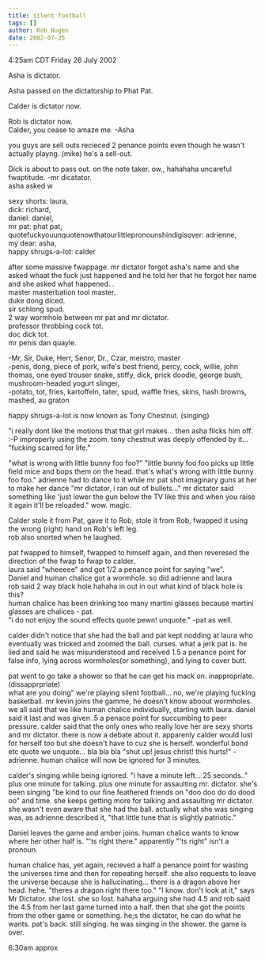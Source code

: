 ```yaml
---
title: silent football
tags: []
author: Rob Nugen
date: 2002-07-25
---
```


<p class=date>4:25am CDT Friday 26 July 2002</p>

<p>Asha is dictator.</p>

<p>Asha passed on the dictatorship to Phat Pat.</p>

<p>Calder is dictator now.</p>

<p>Rob is dictator now. 
<br>Calder, you cease to amaze me. -Asha</p>

<p>you guys are sell outs recieced 2 penance points even though he wasn't
actually playng. (mike) he's a sell-out. </p>

<p>Dick is about to pass out.   on the note taker. ow.,
hahahaha uncareful fwaptitude. -mr dicatator. 
<br>asha asked w</p>

<p>sexy shorts: laura, 
<br>dick: richard, 
<br>daniel: daniel, 
<br>mr pat: phat pat,
<br>quotefuckyouunquotenowthatourlittlepronounshindigisover: adrienne, 
<br>my dear: asha,
<br>happy shrugs-a-lot: calder</p>

<p>after some massive fwappage. mr dictator forgot asha's name and she
asked whaat the fuck just happened and he told her that he forgot her
name and she asked what happened. .
<br>master masterbation tool master. 
<br>duke dong diced. 
<br>sir schlong spud. 
<br>2 way wormhole between mr pat and mr dictator. 
<br>professor throbbing cock tot. 
<br>doc dick tot.
<br>mr penis dan quayle.</p>

<p>-Mr, Sir, Duke, Herr, Senor, Dr., Czar, meistro, master
<br>-penis, dong, piece of pork, wife's best friend, percy, cock,
willie, john thomas, one eyed trouser snake, stiffy, dick, prick
doodle, george bush, mushroom-headed yogurt slinger,
<br>-potato, tot, fries, kartoffeln, tater, spud, waffle fries, skins,
hash browns, mashed, au graton</p>

<p>happy shrugs-a-lot is now known as Tony Chestnut. (singing) </p>

<p>"i really dont like the motions that that girl makes... then
asha flicks him off. :-P improperly using the zoom. tony chestnut was
deeply offended by it... "fucking scarred for life." </p>

<p>"what is wrong with little bunny foo foo?" "little bunny foo foo
picks up little field mice and bops them on the head.  that's what's
wrong with little bunny foo foo." adrienne had to dance to it while mr
pat shot imaginary guns at her to make her dance "mr dictator, i ran
out of bullets..." mr dictator said something like 'just lower the gun
below the TV like this and when you raise it again it'll be reloaded."
wow. magic. </p>

<p>Calder stole it from Pat, gave it to Rob, stole it from Rob, fwapped
it using the wrong (right) hand on Rob's left leg.
<br>rob also snorted when he laughed. </p>

<p>pat fwapped to himself, fwapped to himself again, and then reveresed
the direction of the fwap to fwap to calder. 
<br>laura said "wheeeee" and got 1/2 a penance point for saying "we". 
<br>Daniel and human chalice got a wormhole. so did adrienne and laura
<br>rob said 2 way black hole hahaha in out in out what kind of black hole
is this? 
<br>human chalice has been drinking too many martini glasses because
martini glasses are chalices - pat. 
<br>"i do not enjoy the sound effects
quote pewn! unquote." -pat as well. </p>

<p>calder didn't notice that she had the ball and pat kept nodding at
laura who eventually was tricked and zoomed the ball. curses. what a
jerk pat is. he lied and said he was misunderstood and received 1.5 a
penance point for false info, lying across wormholes(or something),
and lying to cover butt. </p>

<p>pat went to go take a shower so that he can get his mack
on. inappropriate. (dissapprpriate)
<br>what are you doing" we're playing silent football... no, we're playing
fucking basketball. mr kevin joins the gamme, he doesn't know aboout
wormholes. 
<br>we all said that we like human chalice individually, starting with
laura. daniel said it last and was given .5 a penace point for
succumbing to peer pressure. calder said that the only ones who really
love her are sexy shorts and mr dictator. there is now a debate about
it. apparenly calder would lust for herself too but she doesn't have
to cuz she is herself. wonderful bond etc quote we unquote... bla bla
bla "shut up! jesus christ! this hurts!" - adrienne. human chalice
will now be ignored for 3 minutes. </p>

<p>calder's singing while being ignored. "i have a minute left... 25
seconds.." plus one minute for talking. plus one minute for assaulting
mr. dictator. she's been singing "be kind to our fine feathered
friends on "doo doo do do dood oo" and time. she keeps getting more
for talking and assaulting mr dictator. she wasn't even aware that she
had the ball. actually what she was singing was, as adrienne described
it, "that little tune that is slightly patriotic." </p>

<p>Daniel leaves the game and amber joins. 
human chalice wants to know where her other half is. "'ts right
there." apparently "'ts right" isn't a pronoun. </p>

<p>human chalice has, yet again, recieved a half a penance point for
wasting the universes time and then for repeating herself. she also
requests to leave the universe because she is hallucinating... there
is a dragon above her head. hehe. "theres a dragon right there too."
"I know. don't look at it," says Mr Dictator. she lost. she so
lost. hahaha arguing she had 4.5 and rob said the 4.5 from her last
game turned into a half. then that she got the points from the other
game or something. he;s the dictator, he can do what he wants. pat's
back. still singing. he was singing in the shower.  the game is over.</p>

<p class=date>6:30am approx</p>

